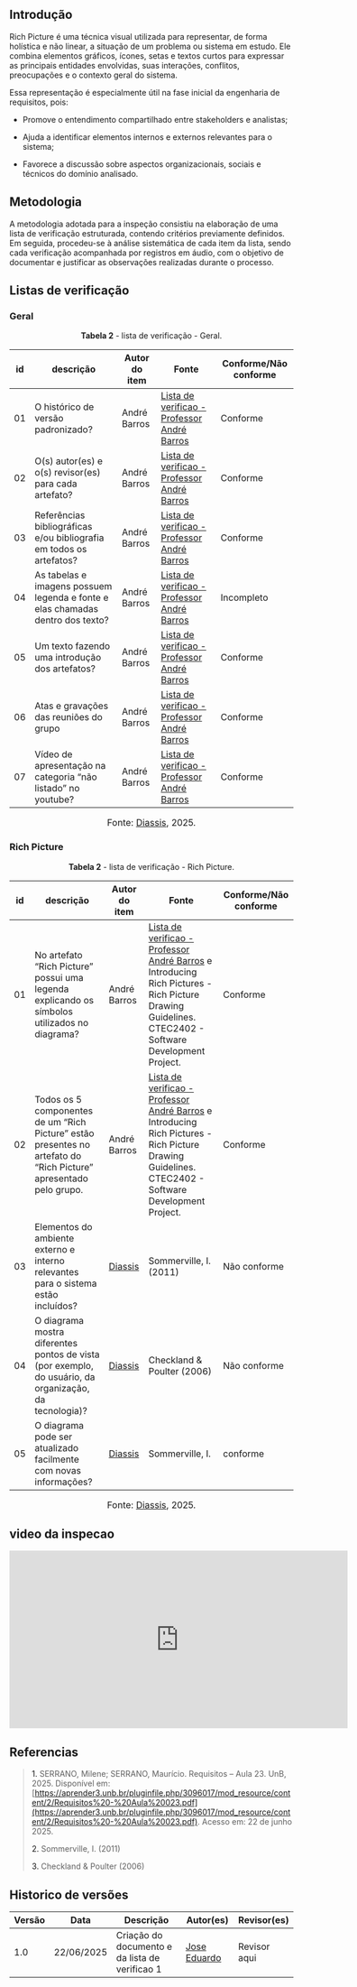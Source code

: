 ## Introdução 

Rich Picture é uma técnica visual utilizada para representar, de forma holística e não linear, a situação de um problema ou sistema em estudo. Ele combina elementos gráficos, ícones, setas e textos curtos para expressar as principais entidades envolvidas, suas interações, conflitos, preocupações e o contexto geral do sistema.

Essa representação é especialmente útil na fase inicial da engenharia de requisitos, pois:

- Promove o entendimento compartilhado entre stakeholders e analistas;

- Ajuda a identificar elementos internos e externos relevantes para o sistema;

- Favorece a discussão sobre aspectos organizacionais, sociais e técnicos do domínio analisado.


## Metodologia 
A metodologia adotada para a inspeção consistiu na elaboração de uma lista de verificação estruturada, contendo critérios previamente definidos. Em seguida, procedeu-se à análise sistemática de cada item da lista, sendo cada verificação acompanhada por registros em áudio, com o objetivo de documentar e justificar as observações realizadas durante o processo.

## Listas de verificação 


### Geral

<p style="text-align: center"><b>Tabela 2</b> - lista de verificação - Geral.</p>

| id    | descrição                                                                                            | Autor do item      | Fonte                                                                                            | Conforme/Não conforme |
| ----- | ---------------------------------------------------------------------------------------------------- | ------------------ | ------------------------------------------------------------------------------------------------ | --------------------- |
| 01 |  O histórico de versão padronizado?         | André Barros  | [Lista de verificao - Professor André Barros]()                          |    Conforme                   |
| 02 |  O(s) autor(es) e o(s) revisor(es) para cada artefato?        | André Barros  | [Lista de verificao - Professor André Barros]()                          |    Conforme                    |
| 03 |  Referências bibliográficas e/ou bibliografia em todos os artefatos?          | André Barros  | [Lista de verificao - Professor André Barros]()                          |     Conforme                  |
| 04 |  As tabelas e imagens possuem legenda e fonte e elas chamadas dentro dos texto?          | André Barros  | [Lista de verificao - Professor André Barros]()                          |           Incompleto            |
| 05 |  Um texto fazendo uma introdução dos artefatos?         | André Barros  | [Lista de verificao - Professor André Barros]()                          |     Conforme                  |
| 06 |  Atas e gravações das reuniões do grupo         | André Barros  | [Lista de verificao - Professor André Barros]()                          |      Conforme                 |
| 07 | Vídeo de apresentação na categoria “não listado” no youtube?        | André Barros  | [Lista de verificao - Professor André Barros]()                          |       Conforme                |

<font size="3"><p style="text-align: center">Fonte: [Diassis](https://github.com/Diaxiz), 2025.</p></font>

### Rich Picture

<p style="text-align: center"><b>Tabela 2</b> - lista de verificação - Rich Picture.</p>

| id    | descrição                                                                                            | Autor do item      | Fonte                                                                                            | Conforme/Não conforme |
| ----- | ---------------------------------------------------------------------------------------------------- | ------------------ | ------------------------------------------------------------------------------------------------ | --------------------- |
| 01 |   No artefato “Rich Picture” possui uma legenda explicando os símbolos utilizados no diagrama?             | André Barros  | [Lista de verificao - Professor André Barros]()  e Introducing Rich Pictures - Rich Picture Drawing Guidelines. CTEC2402 - Software Development Project.                           |     Conforme                |
| 02 |   Todos os 5 componentes de um “Rich Picture” estão presentes no artefato do “Rich Picture” apresentado pelo grupo.              | André Barros  | [Lista de verificao - Professor André Barros]() e Introducing Rich Pictures - Rich Picture Drawing Guidelines. CTEC2402 - Software Development Project.                           |   Conforme                   |
| 03 |   Elementos do ambiente externo e interno relevantes para o sistema estão incluídos?              | [Diassis](https://github.com/Diaxiz)   |          Sommerville, I. (2011)                 |     Não conforme                |
| 04 |   O diagrama mostra diferentes pontos de vista (por exemplo, do usuário, da organização, da tecnologia)?             | [Diassis](https://github.com/Diaxiz)   |                Checkland & Poulter (2006)           |    Não conforme                   |
| 05 |   O diagrama pode ser atualizado facilmente com novas informações?             | [Diassis](https://github.com/Diaxiz)   |                Sommerville, I.            |          conforme            |

<font size="3"><p style="text-align: center">Fonte: [Diassis](https://github.com/Diaxiz), 2025.</p></font>

## video da inspecao 

<iframe width="600" height="315" 
        src="https://www.youtube.com/embed/UjdKZ0_v8Ek" 
        title="YouTube video player" 
        frameborder="0" 
        allow="accelerometer; autoplay; clipboard-write; encrypted-media; gyroscope; picture-in-picture; web-share" 
        referrerpolicy="strict-origin-when-cross-origin" 
        allowfullscreen>
</iframe>



## Referencias 

> <a>1.</a> SERRANO, Milene; SERRANO, Maurício. Requisitos – Aula 23. UnB, 2025. Disponível em: [https://aprender3.unb.br/pluginfile.php/3096017/mod_resource/content/2/Requisitos%20-%20Aula%20023.pdf](https://aprender3.unb.br/pluginfile.php/3096017/mod_resource/content/2/Requisitos%20-%20Aula%20023.pdf). Acesso em: 22 de junho 2025.
> 
><a>2.</a> Sommerville, I. (2011) 
> 
><a>3.</a> Checkland & Poulter (2006)
>



## Historico de versões

| Versão | Data       | Descrição                                      | Autor(es)                                      | Revisor(es)                                    |
| ------ | ---------- | ---------------------------------------------- | ---------------------------------------------- | ---------------------------------------------- |
| 1.0   | 22/06/2025 | Criação do documento e da lista de verificao 1 | [Jose Eduardo](https://github.com/Diaxiz)     | Revisor aqui |